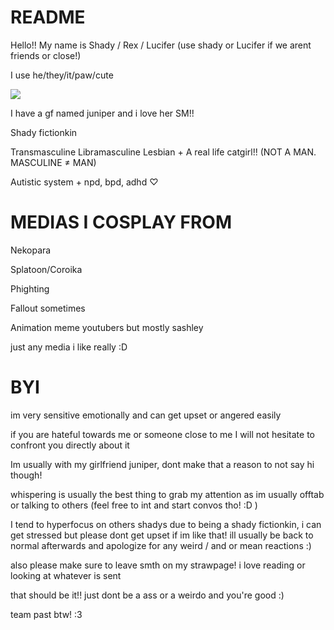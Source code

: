 # README
Hello!! My name is Shady / Rex / Lucifer (use shady or Lucifer if we arent friends or close!)

I use he/they/it/paw/cute

![](https://files.catbox.moe/avxn3a.webp)

I have a gf named juniper and i love her SM!!

Shady fictionkin

Transmasculine Libramasculine Lesbian + A real life catgirl!! (NOT A MAN. MASCULINE ≠ MAN)

Autistic system + npd, bpd, adhd ♡
# MEDIAS I COSPLAY FROM
Nekopara

Splatoon/Coroika

Phighting

Fallout sometimes

Animation meme youtubers but mostly sashley

just any media i like really :D

# BYI

im very sensitive emotionally and can get upset or angered easily

if you are hateful towards me or someone close to me I will not hesitate to confront you directly about it

Im usually with my girlfriend juniper, dont make that a reason to not say hi though!

whispering is usually the best thing to grab my attention as im usually offtab or talking to others (feel free to int and start convos tho! :D )

I tend to hyperfocus on others shadys due to being a shady fictionkin, i can get stressed but please dont get upset if im like that! ill usually be back to normal afterwards and apologize for any weird / and or mean reactions :)

also please make sure to leave smth on my strawpage! i love reading or looking at whatever is sent

that should be it!! just dont be a ass or a weirdo and you're good :)

team past btw! :3

